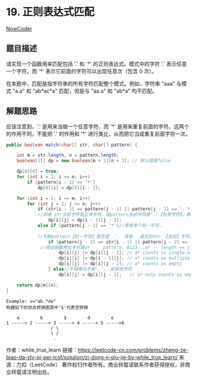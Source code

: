 # 19. 正则表达式匹配

[NowCoder](https://www.nowcoder.com/practice/45327ae22b7b413ea21df13ee7d6429c?tpId=13&tqId=11205&tPage=1&rp=1&ru=/ta/coding-interviews&qru=/ta/coding-interviews/question-ranking&from=cyc_github)

## 题目描述

请实现一个函数用来匹配包括 '.' 和 '\*' 的正则表达式。模式中的字符 '.' 表示任意一个字符，而 '\*' 表示它前面的字符可以出现任意次（包含 0 次）。

在本题中，匹配是指字符串的所有字符匹配整个模式。例如，字符串 "aaa" 与模式 "a.a" 和 "ab\*ac\*a" 匹配，但是与 "aa.a" 和 "ab\*a" 均不匹配。

## 解题思路

应该注意到，'.' 是用来当做一个任意字符，而 '\*' 是用来重复前面的字符。这两个的作用不同，不能把 '.' 的作用和 '\*' 进行类比，从而把它当成重复前面字符一次。



```java
public boolean match(char[] str, char[] pattern) {

    int m = str.length, n = pattern.length;
    boolean[][] dp = new boolean[m + 1][n + 1]; // 默认值是false

    dp[0][0] = true;
    for (int i = 1; i <= n; i++)
        if (pattern[i - 1] == '*')
            dp[0][i] = dp[0][i - 2];

    for (int i = 1; i <= m; i++)
        for (int j = 1; j <= n; j++)
            if (str[i - 1] == pattern[j - 1] || pattern[j - 1] == '.') 
            //如果 str当前字符是正常字符，或pattern当前字符是'.'【任意字符】，那就看0-【前一位】的str和0-【前一位】的pattern是不是相匹配
                dp[i][j] = dp[i - 1][j - 1];  
            else if (pattern[j - 1] == '*')//零或多个前一字符，
            
            //判断pattern【前一字符】是否是'.'， 或者， 是否和str 【当前】字符是否相等
                if (pattern[j - 2] == str[i - 1] || pattern[j - 2] == '.') {
             //假设倒数两位字符是a*     pattern: 0123...a* -- length == j     str: 0123...a -- length == i
                    dp[i][j] |= dp[i][j - 1]; // a* counts as single a    str 0123...a
                    dp[i][j] |= dp[i - 1][j]; // a* counts as multiple a   str 0123...aa  
                    dp[i][j] |= dp[i][j - 2]; // a* counts as empty     str 0123...
                } else//不相等也不是'.'， 是其他字符
                    dp[i][j] = dp[i][j - 2];   // a* only counts as empty 

    return dp[m][n];
}
```

```
Example: s="ab.*de" 
构建如下的状态转换图其中'$'代表空转移

    a        b        $        d        e
1 -----> 2 -----> 3 -----> 4 -----> 5 ----->6
                 / \  
                 \ /
                  .
```
作者：while_true_learn
链接：https://leetcode-cn.com/problems/zheng-ze-biao-da-shi-pi-pei-lcof/solution/zi-dong-ji-qiu-jie-by-while_true_learn/
来源：力扣（LeetCode）
著作权归作者所有。商业转载请联系作者获得授权，非商业转载请注明出处。

